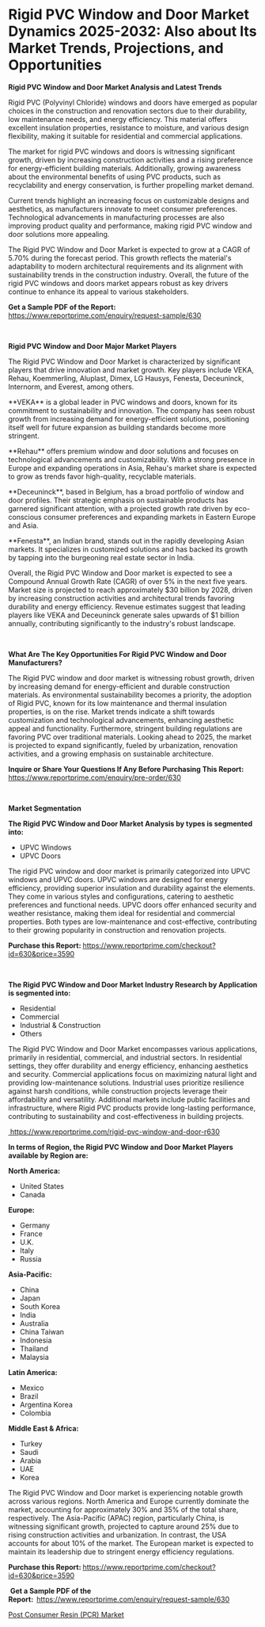 <p><h1>Rigid PVC Window and Door Market Dynamics 2025-2032: Also about Its Market Trends, Projections, and Opportunities</h1></p><p><strong>Rigid PVC Window and Door Market Analysis and Latest Trends</strong></p>
<p><p>Rigid PVC (Polyvinyl Chloride) windows and doors have emerged as popular choices in the construction and renovation sectors due to their durability, low maintenance needs, and energy efficiency. This material offers excellent insulation properties, resistance to moisture, and various design flexibility, making it suitable for residential and commercial applications.</p><p>The market for rigid PVC windows and doors is witnessing significant growth, driven by increasing construction activities and a rising preference for energy-efficient building materials. Additionally, growing awareness about the environmental benefits of using PVC products, such as recyclability and energy conservation, is further propelling market demand.</p><p>Current trends highlight an increasing focus on customizable designs and aesthetics, as manufacturers innovate to meet consumer preferences. Technological advancements in manufacturing processes are also improving product quality and performance, making rigid PVC window and door solutions more appealing. </p><p>The Rigid PVC Window and Door Market is expected to grow at a CAGR of 5.70% during the forecast period. This growth reflects the material's adaptability to modern architectural requirements and its alignment with sustainability trends in the construction industry. Overall, the future of the rigid PVC windows and doors market appears robust as key drivers continue to enhance its appeal to various stakeholders.</p></p>
<p><strong>Get a Sample PDF of the Report:&nbsp;</strong> <a href="https://www.reportprime.com/enquiry/request-sample/630?utm_campaign=3539&utm_medium=2&utm_source=Github&utm_content=ia&utm_term=18032025&utm_id=rigid-pvc-window-and-door">https://www.reportprime.com/enquiry/request-sample/630</a></p>
<p>&nbsp;</p>
<p><strong>Rigid PVC Window and Door Major Market Players</strong></p>
<p><p>The Rigid PVC Window and Door Market is characterized by significant players that drive innovation and market growth. Key players include VEKA, Rehau, Koemmerling, Aluplast, Dimex, LG Hausys, Fenesta, Deceuninck, Internorm, and Everest, among others. </p><p>**VEKA** is a global leader in PVC windows and doors, known for its commitment to sustainability and innovation. The company has seen robust growth from increasing demand for energy-efficient solutions, positioning itself well for future expansion as building standards become more stringent.</p><p>**Rehau** offers premium window and door solutions and focuses on technological advancements and customizability. With a strong presence in Europe and expanding operations in Asia, Rehau's market share is expected to grow as trends favor high-quality, recyclable materials.</p><p>**Deceuninck**, based in Belgium, has a broad portfolio of window and door profiles. Their strategic emphasis on sustainable products has garnered significant attention, with a projected growth rate driven by eco-conscious consumer preferences and expanding markets in Eastern Europe and Asia.</p><p>**Fenesta**, an Indian brand, stands out in the rapidly developing Asian markets. It specializes in customized solutions and has backed its growth by tapping into the burgeoning real estate sector in India.</p><p>Overall, the Rigid PVC Window and Door market is expected to see a Compound Annual Growth Rate (CAGR) of over 5% in the next five years. Market size is projected to reach approximately $30 billion by 2028, driven by increasing construction activities and architectural trends favoring durability and energy efficiency. Revenue estimates suggest that leading players like VEKA and Deceuninck generate sales upwards of $1 billion annually, contributing significantly to the industry's robust landscape.</p></p>
<p>&nbsp;</p>
<p><strong>What Are The Key Opportunities For Rigid PVC Window and Door Manufacturers?</strong></p>
<p><p>The Rigid PVC window and door market is witnessing robust growth, driven by increasing demand for energy-efficient and durable construction materials. As environmental sustainability becomes a priority, the adoption of Rigid PVC, known for its low maintenance and thermal insulation properties, is on the rise. Market trends indicate a shift towards customization and technological advancements, enhancing aesthetic appeal and functionality. Furthermore, stringent building regulations are favoring PVC over traditional materials. Looking ahead to 2025, the market is projected to expand significantly, fueled by urbanization, renovation activities, and a growing emphasis on sustainable architecture.</p></p>
<p><strong>Inquire or Share Your Questions If Any Before Purchasing This Report:</strong> <a href="https://www.reportprime.com/enquiry/pre-order/630?utm_campaign=3539&utm_medium=2&utm_source=Github&utm_content=ia&utm_term=18032025&utm_id=rigid-pvc-window-and-door">https://www.reportprime.com/enquiry/pre-order/630</a></p>
<p>&nbsp;</p>
<p><strong>Market Segmentation</strong></p>
<p><strong>The Rigid PVC Window and Door Market Analysis by types is segmented into:</strong></p>
<p><ul><li>UPVC Windows</li><li>UPVC Doors</li></ul></p>
<p><p>The rigid PVC window and door market is primarily categorized into UPVC windows and UPVC doors. UPVC windows are designed for energy efficiency, providing superior insulation and durability against the elements. They come in various styles and configurations, catering to aesthetic preferences and functional needs. UPVC doors offer enhanced security and weather resistance, making them ideal for residential and commercial properties. Both types are low-maintenance and cost-effective, contributing to their growing popularity in construction and renovation projects.</p></p>
<p><strong>Purchase this Report:&nbsp;</strong><a href="https://www.reportprime.com/checkout?id=630&price=3590&utm_campaign=3539&utm_medium=2&utm_source=Github&utm_content=ia&utm_term=18032025&utm_id=rigid-pvc-window-and-door">https://www.reportprime.com/checkout?id=630&price=3590</a></p>
<p>&nbsp;</p>
<p><strong>The Rigid PVC Window and Door Market Industry Research by Application is segmented into:</strong></p>
<p><ul><li>Residential</li><li>Commercial</li><li>Industrial & Construction</li><li>Others</li></ul></p>
<p><p>The Rigid PVC Window and Door Market encompasses various applications, primarily in residential, commercial, and industrial sectors. In residential settings, they offer durability and energy efficiency, enhancing aesthetics and security. Commercial applications focus on maximizing natural light and providing low-maintenance solutions. Industrial uses prioritize resilience against harsh conditions, while construction projects leverage their affordability and versatility. Additional markets include public facilities and infrastructure, where Rigid PVC products provide long-lasting performance, contributing to sustainability and cost-effectiveness in building projects.</p></p>
<p><a href="https://www.reportprime.com/rigid-pvc-window-and-door-r630?utm_campaign=3539&utm_medium=2&utm_source=Github&utm_content=ia&utm_term=18032025&utm_id=rigid-pvc-window-and-door">&nbsp;https://www.reportprime.com/rigid-pvc-window-and-door-r630</a></p>
<p><strong>In terms of Region, the Rigid PVC Window and Door Market Players available by Region are:</strong></p>
<p>
    <p> <strong> North America: </strong>
        <ul>
            <li>United States</li>
            <li>Canada</li>
        </ul>
        </p> 
    <p> <strong> Europe: </strong>
        <ul>
            <li>Germany</li>
            <li>France</li>
            <li>U.K.</li>
            <li>Italy</li>
            <li>Russia</li>
        </ul>
        </p> 
    <p> <strong> Asia-Pacific: </strong>
        <ul>
            <li>China</li>
            <li>Japan</li>
            <li>South Korea</li>
            <li>India</li>
            <li>Australia</li>
            <li>China Taiwan</li>
            <li>Indonesia</li>
            <li>Thailand</li>
            <li>Malaysia</li>
        </ul>
        </p> 
    <p> <strong> Latin America: </strong>
        <ul>
            <li>Mexico</li>
            <li>Brazil</li>
            <li>Argentina Korea</li>
            <li>Colombia</li>
        </ul>
        </p> 
    <p> <strong> Middle East & Africa: </strong>
        <ul>
            <li>Turkey</li>
            <li>Saudi</li>
            <li>Arabia</li>
            <li>UAE</li>
            <li>Korea</li>
        </ul>
    </p>
    </p>
<p><p>The Rigid PVC Window and Door market is experiencing notable growth across various regions. North America and Europe currently dominate the market, accounting for approximately 30% and 35% of the total share, respectively. The Asia-Pacific (APAC) region, particularly China, is witnessing significant growth, projected to capture around 25% due to rising construction activities and urbanization. In contrast, the USA accounts for about 10% of the market. The European market is expected to maintain its leadership due to stringent energy efficiency regulations.</p></p>
<p><strong>Purchase this Report: </strong><a href="https://www.reportprime.com/checkout?id=630&price=3590&utm_campaign=3539&utm_medium=2&utm_source=Github&utm_content=ia&utm_term=18032025&utm_id=rigid-pvc-window-and-door">https://www.reportprime.com/checkout?id=630&price=3590</a></p>
<p>&nbsp;<strong>Get a Sample PDF of the Report:&nbsp;&nbsp;</strong><a href="https://www.reportprime.com/enquiry/request-sample/630?utm_campaign=3539&utm_medium=2&utm_source=Github&utm_content=ia&utm_term=18032025&utm_id=rigid-pvc-window-and-door">https://www.reportprime.com/enquiry/request-sample/630</a></p>
<p><strong></strong></p>
<p><p><a href="https://github.com/bedelibekwe58/Market-Research-Report-List-1/blob/main/post-consumer-resin-pcr-market.md?utm_campaign=3539&utm_medium=2&utm_source=Github&utm_content=ia&utm_term=18032025&utm_id=rigid-pvc-window-and-door">Post Consumer Resin (PCR) Market</a></p></p>